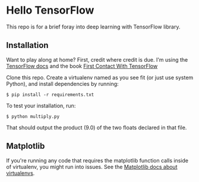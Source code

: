 # Hello TensorFlow

This repo is for a brief foray into deep learning with TensorFlow library.

## Installation

Want to play along at home? First, credit where credit is due. I'm using the [TensorFlow docs](https://www.tensorflow.org/versions/r0.8/tutorials/index.html) and the book [First Contact With TensorFlow](https://www.amazon.com/dp/B01DUH73K4)

Clone this repo. Create a virtualenv named as you see fit (or just use system Python),
and install dependencies by running:

``` $ pip install -r requirements.txt ```

To test your installation, run:

``` $ python multiply.py ```

That should output the product (9.0) of the two floats declared in that file.

## Matplotlib

If you're running any code that requires the matplotlib function calls inside of virtualenv,
you might run into issues. See the [Matplotlib docs about virtualenvs](http://matplotlib.org/faq/virtualenv_faq.html#osx).
